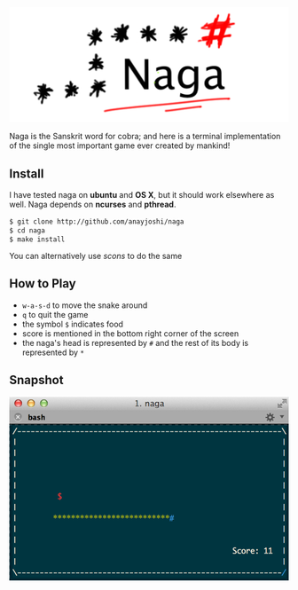 ![Logo](/docs/img/naga-logo.png?raw=true "Logo")

Naga is the Sanskrit word for cobra; and here is a terminal implementation of the single most important game ever created by mankind!

## Install

I have tested naga on **ubuntu** and **OS X**, but it should work elsewhere as well. Naga depends on **ncurses** and **pthread**. 

```
$ git clone http://github.com/anayjoshi/naga
$ cd naga
$ make install
```

You can alternatively use *scons* to do the same
 
## How to Play

- `w-a-s-d` to move the snake around
- `q` to quit the game
- the symbol `$` indicates food
- score is mentioned in the bottom right corner of the screen
- the naga's head is represented by `#` and the rest of its body is represented by `*`

## Snapshot

![Naga](/docs/img/naga-screenshot.png?raw=true "Naga Screenshot")

